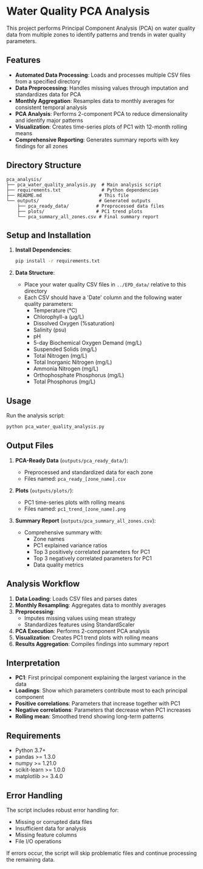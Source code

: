# Water Quality PCA Analysis

This project performs Principal Component Analysis (PCA) on water quality data from multiple zones to identify patterns and trends in water quality parameters.

## Features

- **Automated Data Processing**: Loads and processes multiple CSV files from a specified directory
- **Data Preprocessing**: Handles missing values through imputation and standardizes data for PCA
- **Monthly Aggregation**: Resamples data to monthly averages for consistent temporal analysis
- **PCA Analysis**: Performs 2-component PCA to reduce dimensionality and identify major patterns
- **Visualization**: Creates time-series plots of PC1 with 12-month rolling means
- **Comprehensive Reporting**: Generates summary reports with key findings for all zones

## Directory Structure

```
pca_analysis/
├── pca_water_quality_analysis.py  # Main analysis script
├── requirements.txt               # Python dependencies
├── README.md                     # This file
└── outputs/                      # Generated outputs
    ├── pca_ready_data/          # Preprocessed data files
    ├── plots/                   # PC1 trend plots
    └── pca_summary_all_zones.csv # Final summary report
```

## Setup and Installation

1. **Install Dependencies**:
   ```bash
   pip install -r requirements.txt
   ```

2. **Data Structure**: 
   - Place your water quality CSV files in `../EPD_data/` relative to this directory
   - Each CSV should have a 'Date' column and the following water quality parameters:
     - Temperature (°C)
     - Chlorophyll-a (μg/L)
     - Dissolved Oxygen (%saturation)
     - Salinity (psu)
     - pH
     - 5-day Biochemical Oxygen Demand (mg/L)
     - Suspended Solids (mg/L)
     - Total Nitrogen (mg/L)
     - Total Inorganic Nitrogen (mg/L)
     - Ammonia Nitrogen (mg/L)
     - Orthophosphate Phosphorus (mg/L)
     - Total Phosphorus (mg/L)

## Usage

Run the analysis script:

```bash
python pca_water_quality_analysis.py
```

## Output Files

1. **PCA-Ready Data** (`outputs/pca_ready_data/`):
   - Preprocessed and standardized data for each zone
   - Files named: `pca_ready_[zone_name].csv`

2. **Plots** (`outputs/plots/`):
   - PC1 time-series plots with rolling means
   - Files named: `pc1_trend_[zone_name].png`

3. **Summary Report** (`outputs/pca_summary_all_zones.csv`):
   - Comprehensive summary with:
     - Zone names
     - PC1 explained variance ratios
     - Top 3 positively correlated parameters for PC1
     - Top 3 negatively correlated parameters for PC1
     - Data quality metrics

## Analysis Workflow

1. **Data Loading**: Loads CSV files and parses dates
2. **Monthly Resampling**: Aggregates data to monthly averages
3. **Preprocessing**:
   - Imputes missing values using mean strategy
   - Standardizes features using StandardScaler
4. **PCA Execution**: Performs 2-component PCA analysis
5. **Visualization**: Creates PC1 trend plots with rolling means
6. **Results Aggregation**: Compiles findings into summary report

## Interpretation

- **PC1**: First principal component explaining the largest variance in the data
- **Loadings**: Show which parameters contribute most to each principal component
- **Positive correlations**: Parameters that increase together with PC1
- **Negative correlations**: Parameters that decrease when PC1 increases
- **Rolling mean**: Smoothed trend showing long-term patterns

## Requirements

- Python 3.7+
- pandas >= 1.3.0
- numpy >= 1.21.0
- scikit-learn >= 1.0.0
- matplotlib >= 3.4.0

## Error Handling

The script includes robust error handling for:
- Missing or corrupted data files
- Insufficient data for analysis
- Missing feature columns
- File I/O operations

If errors occur, the script will skip problematic files and continue processing the remaining data.